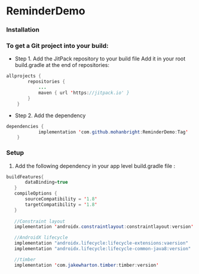 # ReminderDemo

### Installation

### To get a Git project into your build:

* Step 1. Add the JitPack repository to your build file
Add it in your root build.gradle at the end of repositories:

```Java
allprojects {
		repositories {
			...
			maven { url 'https://jitpack.io' }
		}
	}
```
  
* Step 2. Add the dependency
```Java
dependencies {
	        implementation 'com.github.mohanbright:ReminderDemo:Tag'
	}
```

### Setup
1. Add the following dependency in your app level build.gradle file :
 ```Java
buildFeatures{
        dataBinding=true
    }
    compileOptions {
        sourceCompatibility = '1.8'
        targetCompatibility = '1.8'
    }
    
    //Constraint layout
    implementation 'androidx.constraintlayout:constraintlayout:version'

    //AndroidX lifecycle
    implementation "androidx.lifecycle:lifecycle-extensions:vaersion"
    implementation "androidx.lifecycle:lifecycle-common-java8:version"

    //timber
    implementation 'com.jakewharton.timber:timber:version'
    
```
